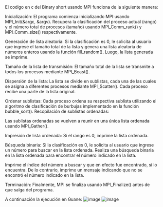 El codigo en c del Binary short usando MPI funciona de la siguiente manera:

Inicialización:
El programa comienza inicializando MPI usando MPI_Init(&argc, &argv).
Recupera la clasificación del proceso actual (rango) y el número total de procesos (tamaño) usando MPI_Comm_rank() y MPI_Comm_size() respectivamente.

Generación de lista aleatoria:
Si la clasificación es 0, le solicita al usuario que ingrese el tamaño total de la lista y genera una lista aleatoria de números enteros usando la función fill_random().
Luego, la lista generada se imprime.

Tamaño de la lista de transmisión:
El tamaño total de la lista se transmite a todos los procesos mediante MPI_Bcast().

Dispersión de la lista:
La lista se divide en sublistas, cada una de las cuales se asigna a diferentes procesos mediante MPI_Scatter(). Cada proceso recibe una parte de la lista original.

Ordenar sublistas:
Cada proceso ordena su respectiva sublista utilizando el algoritmo de clasificación de burbujas implementado en la función bubble_sort().
Recopilación de sublistas ordenadas:

Las sublistas ordenadas se vuelven a reunir en una única lista ordenada usando MPI_Gather().

Impresión de lista ordenada:
Si el rango es 0, imprime la lista ordenada.

Búsqueda binaria:
Si la clasificación es 0, le solicita al usuario que ingrese un número para buscar en la lista ordenada.
Realiza una búsqueda binaria en la lista ordenada para encontrar el número indicado en la lista.

Imprime el índice del número a buscar y que en efecto fue encontrado, si lo encuentra. De lo contrario, imprime un mensaje indicando que no se encontró el número indicado en la lista.

Terminación:
Finalmente, MPI se finaliza usando MPI_Finalize() antes de que salga del programa.

A continuación la ejecución en Guane: 
![image](https://github.com/SC3UIS/IntroPP2208433/assets/161772315/4f03d9ba-ce2c-4835-9746-6f37395089ef)
![image](https://github.com/SC3UIS/IntroPP2208433/assets/161772315/c666d507-bc60-4bd7-a1a5-6b2734fc372b)








